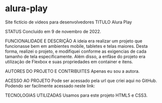 # alura-play
Site fictício de videos para desenvolvedores
TITULO 
Alura Play

STATUS 
Concluído em 9 de novembro de 2022.

FUNCIONALIDADE E DESCRIÇÃO 
A ideia era realizar um projeto que funcionasse bem em ambientes mobile, tabletes e telas maiores. Desta forma, realizei o projeto, e modifiquei conforme as exigencias de cada tamanho de tela especificamente. Além disso, a enfâse do projeto era utilização de Flexbox e suas propriedades em container e itens. 

AUTORES DO PROJETO E CONTRIBUITES 
Apenas eu sou a autora.

ACESSO AO PROJETO 
Pode ser acessado pela url que criei aqui no GitHub. Podendo ser facilmente acessado neste link: 

TECNOLOGIAS UTILIZADAS 
Usamos para este projeto HTML5 e CSS3.
